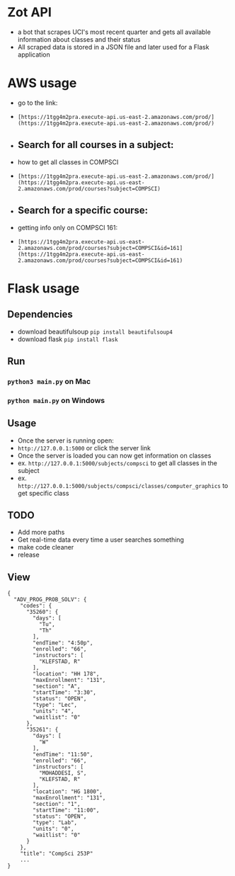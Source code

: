 # Zot API
- a bot that scrapes UCI's most recent quarter and gets all available information about classes and their status
- All scraped data is stored in a JSON file and later used for a Flask application

# AWS usage
- go to the link:
- ```[https://1tgg4m2pra.execute-api.us-east-2.amazonaws.com/prod/](https://1tgg4m2pra.execute-api.us-east-2.amazonaws.com/prod/)```

- ## Search for all courses in a subject:
- how to get all classes in COMPSCI
- ```[https://1tgg4m2pra.execute-api.us-east-2.amazonaws.com/prod/](https://1tgg4m2pra.execute-api.us-east-2.amazonaws.com/prod/courses?subject=COMPSCI)```

- ## Search for a specific course:
- getting info only on COMPSCI 161:
- ```[https://1tgg4m2pra.execute-api.us-east-2.amazonaws.com/prod/courses?subject=COMPSCI&id=161](https://1tgg4m2pra.execute-api.us-east-2.amazonaws.com/prod/courses?subject=COMPSCI&id=161)```

# Flask usage
## Dependencies
- download beautifulsoup ```pip install beautifulsoup4```
- download flask ```pip install flask```

## Run
### ```python3 main.py``` on Mac
### ```python main.py``` on Windows

## Usage
- Once the server is running open:
- ```http://127.0.0.1:5000``` or click the server link
- Once the server is loaded you can now get information on classes
- ex. ```http://127.0.0.1:5000/subjects/compsci``` to get all classes in the subject
- ex. ```http://127.0.0.1:5000/subjects/compsci/classes/computer_graphics``` to get specific class

## TODO
- Add more paths
- Get real-time data every time a user searches something
- make code cleaner
- release

## View

```
{
  "ADV_PROG_PROB_SOLV": {
    "codes": {
      "35260": {
        "days": [
          "Tu",
          "Th"
        ],
        "endTime": "4:50p",
        "enrolled": "66",
        "instructors": [
          "KLEFSTAD, R"
        ],
        "location": "HH 178",
        "maxEnrollment": "131",
        "section": "A",
        "startTime": "3:30",
        "status": "OPEN",
        "type": "Lec",
        "units": "4",
        "waitlist": "0"
      },
      "35261": {
        "days": [
          "W"
        ],
        "endTime": "11:50",
        "enrolled": "66",
        "instructors": [
          "MOHADDESI, S",
          "KLEFSTAD, R"
        ],
        "location": "HG 1800",
        "maxEnrollment": "131",
        "section": "1",
        "startTime": "11:00",
        "status": "OPEN",
        "type": "Lab",
        "units": "0",
        "waitlist": "0"
      }
    },
    "title": "CompSci 253P"
    ...
}
  ```

